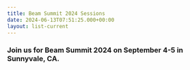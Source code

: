 ```yaml
---
title: Beam Summit 2024 Sessions
date: 2024-06-13T07:51:25.000+00:00
layout: list-current
---
```


### Join us for Beam Summit 2024 on September 4-5 in Sunnyvale, CA.